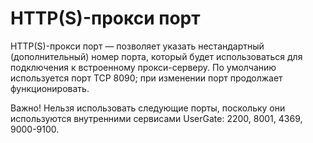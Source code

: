 # HTTP(S)-прокси порт

HTTP(S)-прокси порт — позволяет указать нестандартный (дополнительный) номер порта, который будет использоваться для подключения к встроенному прокси-серверу. По умолчанию используется порт TCP 8090; при изменении порт продолжает функционировать.

Важно! Нельзя использовать следующие порты, поскольку они используются внутренними сервисами UserGate: 2200, 8001, 4369, 9000-9100.
